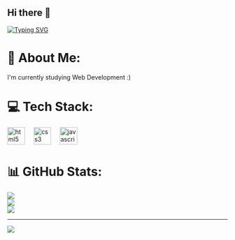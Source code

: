 ## Hi there 👋
[![Typing SVG](https://readme-typing-svg.demolab.com/?lines=I'm+Dimas+Alexander+SA;Glad+to+meet+you+😁)](https://git.io/typing-svg)    

# 💫 About Me:
I'm currently studying Web Development :)


# 💻 Tech Stack:
<div align="left">
  <img src="https://cdn.jsdelivr.net/gh/devicons/devicon/icons/html5/html5-original.svg" height="40" alt="html5 logo"  />
  <img width="12" />
  <img src="https://cdn.jsdelivr.net/gh/devicons/devicon/icons/css3/css3-original.svg" height="40" alt="css3 logo"  />
  <img width="12" />
  <img src="https://cdn.jsdelivr.net/gh/devicons/devicon/icons/javascript/javascript-original.svg" height="40" alt="javascript logo"  />
</div>

###
# 📊 GitHub Stats:
![](https://github-readme-stats.vercel.app/api?username=DimasAlexanderSA&theme=dark&hide_border=false&include_all_commits=true&count_private=true)<br/>
![](https://github-readme-streak-stats.herokuapp.com/?user=DimasAlexanderSA&theme=dark&hide_border=false)<br/>
![](https://github-readme-stats.vercel.app/api/top-langs/?username=DimasAlexanderSA&theme=dark&hide_border=false&include_all_commits=true&count_private=true&layout=compact)

---
[![](https://visitcount.itsvg.in/api?id=DimasAlexanderSA&icon=0&color=0)](https://visitcount.itsvg.in)

<!-- Proudly created with GPRM ( https://gprm.itsvg.in ) -->
